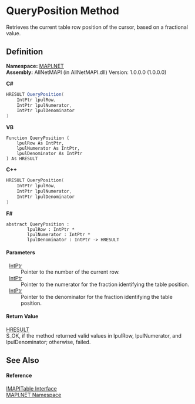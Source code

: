 # QueryPosition Method


Retrieves the current table row position of the cursor, based on a fractional value.



## Definition
**Namespace:** <a href="5bef4637-66f8-16d4-e5f4-4d0da57a1538.md">MAPI.NET</a>  
**Assembly:** AllNetMAPI (in AllNetMAPI.dll) Version: 1.0.0.0 (1.0.0.0)

**C#**
``` C#
HRESULT QueryPosition(
	IntPtr lpulRow,
	IntPtr lpulNumerator,
	IntPtr lpulDenominator
)
```
**VB**
``` VB
Function QueryPosition ( 
	lpulRow As IntPtr,
	lpulNumerator As IntPtr,
	lpulDenominator As IntPtr
) As HRESULT
```
**C++**
``` C++
HRESULT QueryPosition(
	IntPtr lpulRow, 
	IntPtr lpulNumerator, 
	IntPtr lpulDenominator
)
```
**F#**
``` F#
abstract QueryPosition : 
        lpulRow : IntPtr * 
        lpulNumerator : IntPtr * 
        lpulDenominator : IntPtr -> HRESULT 
```



#### Parameters
<dl><dt>  <a href="https://learn.microsoft.com/dotnet/api/system.intptr" target="_blank" rel="noopener noreferrer">IntPtr</a></dt><dd>Pointer to the number of the current row.</dd><dt>  <a href="https://learn.microsoft.com/dotnet/api/system.intptr" target="_blank" rel="noopener noreferrer">IntPtr</a></dt><dd>Pointer to the numerator for the fraction identifying the table position.</dd><dt>  <a href="https://learn.microsoft.com/dotnet/api/system.intptr" target="_blank" rel="noopener noreferrer">IntPtr</a></dt><dd>Pointer to the denominator for the fraction identifying the table position.</dd></dl>

#### Return Value
<a href="50596607-a328-ef10-6ea9-0448fbb7d197.md">HRESULT</a>  
S_OK, if the method returned valid values in lpulRow, lpulNumerator, and lpulDenominator; otherwise, failed.

## See Also


#### Reference
<a href="06a9b727-f5d6-e992-c936-a2712197dcee.md">IMAPITable Interface</a>  
<a href="5bef4637-66f8-16d4-e5f4-4d0da57a1538.md">MAPI.NET Namespace</a>  
